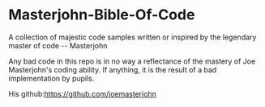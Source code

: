 # Masterjohn-Bible-Of-Code
A collection of majestic code samples written or inspired by the legendary master of code -- Masterjohn

Any bad code in this repo is in no way a reflectance of the mastery of Joe Masterjohn's coding ability. If anything, it is the result of a bad implementation by pupils.

His github:https://github.com/joemasterjohn
